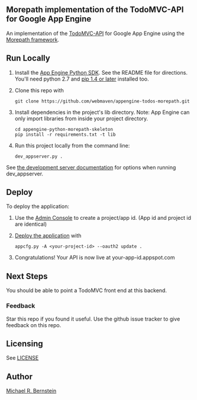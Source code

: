 ## Morepath implementation of the TodoMVC-API for Google App Engine

An implementation of the [TodoMVC-API](https://github.com/tastejs/todomvc-api) for Google
App Engine using the [Morepath framework](http://morepath.readthedocs.org/).


## Run Locally
1. Install the [App Engine Python SDK](https://developers.google.com/appengine/downloads).
See the README file for directions. You'll need python 2.7 and [pip 1.4 or later](http://www.pip-installer.org/en/latest/installing.html) installed too.

2. Clone this repo with

   ```
   git clone https://github.com/webmaven/appengine-todos-morepath.git
   ```
3. Install dependencies in the project's lib directory.
   Note: App Engine can only import libraries from inside your project directory.

   ```
   cd appengine-python-morepath-skeleton
   pip install -r requirements.txt -t lib
   ```
4. Run this project locally from the command line:

   ```
   dev_appserver.py .
   ```

See [the development server documentation](https://developers.google.com/appengine/docs/python/tools/devserver)
for options when running dev_appserver.

## Deploy
To deploy the application:

1. Use the [Admin Console](https://appengine.google.com) to create a
   project/app id. (App id and project id are identical)
1. [Deploy the
   application](https://developers.google.com/appengine/docs/python/tools/uploadinganapp) with

   ```
   appcfg.py -A <your-project-id> --oauth2 update .
   ```
1. Congratulations!  Your API is now live at your-app-id.appspot.com

## Next Steps
You should be able to point a TodoMVC front end at this backend.

### Feedback
Star this repo if you found it useful. Use the github issue tracker to give
feedback on this repo.


## Licensing
See [LICENSE](LICENSE)

## Author
[Michael R. Bernstein](http://www.michaelbernstein.com)
